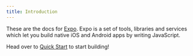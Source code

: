 ```yaml
---
title: Introduction
---
```


These are the docs for [Expo](http://expo.io). Expo is a set of tools, libraries and services which let you build native iOS and Android apps by writing JavaScript.

Head over to [Quick Start](../index.html) to start building!
